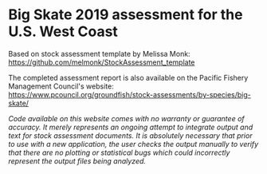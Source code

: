 # Big Skate 2019 assessment for the U.S. West Coast
Based on stock assessment template by Melissa Monk: https://github.com/melmonk/StockAssessment_template

The completed assessment report is also available on the Pacific Fishery Management Council's website: https://www.pcouncil.org/groundfish/stock-assessments/by-species/big-skate/

*Code available on this website comes with no warranty or guarantee of accuracy. It merely represents an ongoing attempt to integrate output and text for stock assessment documents. It is absolutely necessary that prior to use with a new application, the user checks the output manually to verify that there are no plotting or statistical bugs which could incorrectly represent the output files being analyzed.*

